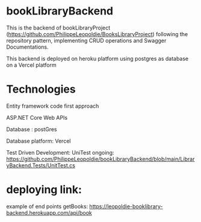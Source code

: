 # bookLibraryBackend

This is the backend of bookLibraryProject (https://github.com/PhilippeLeopoldie/BooksLibraryProject)
following the repository pattern, implementing CRUD operations and Swagger Documentations.

This backend is deployed on heroku platform using postgres as database on a Vercel platform

# Technologies

Entity framework code first approach

ASP.NET Core Web APIs

Database : postGres

Database platform: Vercel

Test Driven Development: UniTest ongoing: https://github.com/PhilippeLeopoldie/bookLibraryBackend/blob/main/LibraryBackend.Tests/UnitTest.cs

 



# deploying link:

example of end points getBooks: https://leopoldie-booklibrary-backend.herokuapp.com/api/book

